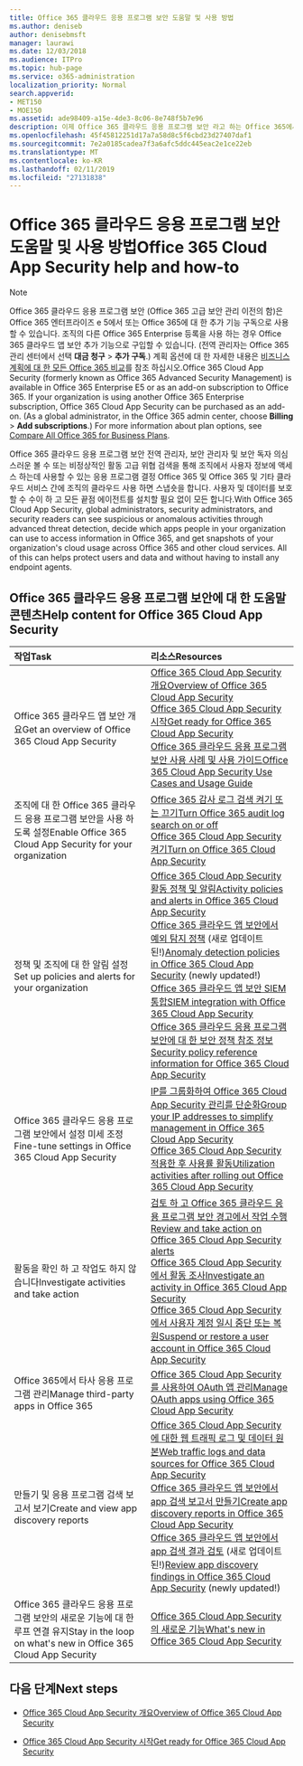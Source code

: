 ```yaml
---
title: Office 365 클라우드 응용 프로그램 보안 도움말 및 사용 방법
ms.author: deniseb
author: denisebmsft
manager: laurawi
ms.date: 12/03/2018
ms.audience: ITPro
ms.topic: hub-page
ms.service: o365-administration
localization_priority: Normal
search.appverid:
- MET150
- MOE150
ms.assetid: ade98409-a15e-4de3-8c06-8e748f5b7e96
description: 이제 Office 365 클라우드 응용 프로그램 보안 라고 하는 Office 365에서 고급 보안 관리를 위한 도움말 콘텐츠를 찾습니다.
ms.openlocfilehash: 45f45812251d17a7a58d8c5f6cbd23d27407daf1
ms.sourcegitcommit: 7e2a0185cadea7f3a6afc5ddc445eac2e1ce22eb
ms.translationtype: MT
ms.contentlocale: ko-KR
ms.lasthandoff: 02/11/2019
ms.locfileid: "27131838"
---
```

# <a name="office-365-cloud-app-security-help-and-how-to"></a><span data-ttu-id="dfe02-103">Office 365 클라우드 응용 프로그램 보안 도움말 및 사용 방법</span><span class="sxs-lookup"><span data-stu-id="dfe02-103">Office 365 Cloud App Security help and how-to</span></span>
  
> [!NOTE]
> <span data-ttu-id="dfe02-p101">Office 365 클라우드 응용 프로그램 보안 (Office 365 고급 보안 관리 이전의 함)은 Office 365 엔터프라이즈 e 5에서 또는 Office 365에 대 한 추가 기능 구독으로 사용할 수 있습니다. 조직의 다른 Office 365 Enterprise 등록을 사용 하는 경우 Office 365 클라우드 앱 보안 추가 기능으로 구입할 수 있습니다. (전역 관리자는 Office 365 관리 센터에서 선택 **대금 청구** \> **추가 구독**.) 계획 옵션에 대 한 자세한 내용은 [비즈니스 계획에 대 한 모든 Office 365 비교](https://go.microsoft.com/fwlink/?linkid=844053)를 참조 하십시오.</span><span class="sxs-lookup"><span data-stu-id="dfe02-p101">Office 365 Cloud App Security (formerly known as Office 365 Advanced Security Management) is available in Office 365 Enterprise E5 or as an add-on subscription to Office 365. If your organization is using another Office 365 Enterprise subscription, Office 365 Cloud App Security can be purchased as an add-on. (As a global administrator, in the Office 365 admin center, choose **Billing** \> **Add subscriptions**.) For more information about plan options, see [Compare All Office 365 for Business Plans](https://go.microsoft.com/fwlink/?linkid=844053).</span></span> 
  
<span data-ttu-id="dfe02-p102">Office 365 클라우드 응용 프로그램 보안 전역 관리자, 보안 관리자 및 보안 독자 의심 스러운 볼 수 또는 비정상적인 활동 고급 위협 검색을 통해 조직에서 사용자 정보에 액세스 하는데 사용할 수 있는 응용 프로그램 결정 Office 365 및 Office 365 및 기타 클라우드 서비스 간에 조직의 클라우드 사용 하면 스냅숏을 합니다. 사용자 및 데이터를 보호할 수 수이 하 고 모든 끝점 에이전트를 설치할 필요 없이 모든 합니다.</span><span class="sxs-lookup"><span data-stu-id="dfe02-p102">With Office 365 Cloud App Security, global administrators, security administrators, and security readers can see suspicious or anomalous activities through advanced threat detection, decide which apps people in your organization can use to access information in Office 365, and get snapshots of your organization's cloud usage across Office 365 and other cloud services. All of this can helps protect users and data and without having to install any endpoint agents.</span></span>
  
## <a name="help-content-for-office-365-cloud-app-security"></a><span data-ttu-id="dfe02-109">Office 365 클라우드 응용 프로그램 보안에 대 한 도움말 콘텐츠</span><span class="sxs-lookup"><span data-stu-id="dfe02-109">Help content for Office 365 Cloud App Security</span></span>

|<span data-ttu-id="dfe02-110">**작업**</span><span class="sxs-lookup"><span data-stu-id="dfe02-110">**Task**</span></span>|<span data-ttu-id="dfe02-111">**리소스**</span><span class="sxs-lookup"><span data-stu-id="dfe02-111">**Resources**</span></span>|
|:-----|:-----|
|<span data-ttu-id="dfe02-112">Office 365 클라우드 앱 보안 개요</span><span class="sxs-lookup"><span data-stu-id="dfe02-112">Get an overview of Office 365 Cloud App Security</span></span>  <br/> |[<span data-ttu-id="dfe02-113">Office 365 Cloud App Security 개요</span><span class="sxs-lookup"><span data-stu-id="dfe02-113">Overview of Office 365 Cloud App Security</span></span>](office-365-cas-overview.md) <br/> [<span data-ttu-id="dfe02-114">Office 365 Cloud App Security 시작</span><span class="sxs-lookup"><span data-stu-id="dfe02-114">Get ready for Office 365 Cloud App Security</span></span>](get-ready-for-office-365-cas.md) <br/> [<span data-ttu-id="dfe02-115">Office 365 클라우드 응용 프로그램 보안 사용 사례 및 사용 가이드</span><span class="sxs-lookup"><span data-stu-id="dfe02-115">Office 365 Cloud App Security Use Cases and Usage Guide</span></span>](https://aka.ms/O365CASGuide) <br/> |
|<span data-ttu-id="dfe02-116">조직에 대 한 Office 365 클라우드 응용 프로그램 보안을 사용 하도록 설정</span><span class="sxs-lookup"><span data-stu-id="dfe02-116">Enable Office 365 Cloud App Security for your organization</span></span>  <br/> |[<span data-ttu-id="dfe02-117">Office 365 감사 로그 검색 켜기 또는 끄기</span><span class="sxs-lookup"><span data-stu-id="dfe02-117">Turn Office 365 audit log search on or off</span></span>](turn-audit-log-search-on-or-off.md) <br/> [<span data-ttu-id="dfe02-118">Office 365 Cloud App Security 켜기</span><span class="sxs-lookup"><span data-stu-id="dfe02-118">Turn on Office 365 Cloud App Security</span></span>](turn-on-office-365-cas.md) <br/> |
|<span data-ttu-id="dfe02-119">정책 및 조직에 대 한 알림 설정</span><span class="sxs-lookup"><span data-stu-id="dfe02-119">Set up policies and alerts for your organization</span></span>  <br/> |[<span data-ttu-id="dfe02-120">Office 365 Cloud App Security 활동 정책 및 알림</span><span class="sxs-lookup"><span data-stu-id="dfe02-120">Activity policies and alerts in Office 365 Cloud App Security</span></span>](activity-policies-and-alerts.md) <br/> <span data-ttu-id="dfe02-121">[Office 365 클라우드 앱 보안에서 예외 탐지 정책](anomaly-detection-policies-in-ocas.md) (새로 업데이트 된!)</span><span class="sxs-lookup"><span data-stu-id="dfe02-121">[Anomaly detection policies in Office 365 Cloud App Security](anomaly-detection-policies-in-ocas.md) (newly updated!)</span></span>  <br/> [<span data-ttu-id="dfe02-122">Office 365 클라우드 앱 보안 SIEM 통합</span><span class="sxs-lookup"><span data-stu-id="dfe02-122">SIEM integration with Office 365 Cloud App Security</span></span>](integrate-your-siem-server-with-office-365-cas.md) <br/> [<span data-ttu-id="dfe02-123">Office 365 클라우드 응용 프로그램 보안에 대 한 보안 정책 참조 정보</span><span class="sxs-lookup"><span data-stu-id="dfe02-123">Security policy reference information for Office 365 Cloud App Security</span></span>](security-policy-reference-information-for-ocas.md) <br/> |
|<span data-ttu-id="dfe02-124">Office 365 클라우드 응용 프로그램 보안에서 설정 미세 조정</span><span class="sxs-lookup"><span data-stu-id="dfe02-124">Fine-tune settings in Office 365 Cloud App Security</span></span>  <br/> |[<span data-ttu-id="dfe02-125">IP를 그룹화하여 Office 365 Cloud App Security 관리를 단순화</span><span class="sxs-lookup"><span data-stu-id="dfe02-125">Group your IP addresses to simplify management in Office 365 Cloud App Security</span></span>](group-your-ip-addresses-in-ocas.md) <br/> [<span data-ttu-id="dfe02-126">Office 365 Cloud App Security 적용한 후 사용률 활동</span><span class="sxs-lookup"><span data-stu-id="dfe02-126">Utilization activities after rolling out Office 365 Cloud App Security</span></span>](utilization-activities-for-ocas.md) <br/> |
|<span data-ttu-id="dfe02-127">활동을 확인 하 고 작업도 하지 않습니다</span><span class="sxs-lookup"><span data-stu-id="dfe02-127">Investigate activities and take action</span></span>  <br/> |[<span data-ttu-id="dfe02-128">검토 하 고 Office 365 클라우드 응용 프로그램 보안 경고에서 작업 수행</span><span class="sxs-lookup"><span data-stu-id="dfe02-128">Review and take action on Office 365 Cloud App Security alerts</span></span>](review-office-365-cas-alerts.md) <br/> [<span data-ttu-id="dfe02-129">Office 365 Cloud App Security에서 활동 조사</span><span class="sxs-lookup"><span data-stu-id="dfe02-129">Investigate an activity in Office 365 Cloud App Security</span></span>](investigate-an-activity-in-office-365-cas.md) <br/> [<span data-ttu-id="dfe02-130">Office 365 Cloud App Security에서 사용자 계정 일시 중단 또는 복원</span><span class="sxs-lookup"><span data-stu-id="dfe02-130">Suspend or restore a user account in Office 365 Cloud App Security</span></span>](suspend-or-restore-an-account-in-ocas.md) <br/> |
|<span data-ttu-id="dfe02-131">Office 365에서 타사 응용 프로그램 관리</span><span class="sxs-lookup"><span data-stu-id="dfe02-131">Manage third-party apps in Office 365</span></span>  <br/> |[<span data-ttu-id="dfe02-132">Office 365 Cloud App Security를 사용하여 OAuth 앱 관리</span><span class="sxs-lookup"><span data-stu-id="dfe02-132">Manage OAuth apps using Office 365 Cloud App Security</span></span>](manage-app-permissions-in-ocas.md) <br/> |
|<span data-ttu-id="dfe02-133">만들기 및 응용 프로그램 검색 보고서 보기</span><span class="sxs-lookup"><span data-stu-id="dfe02-133">Create and view app discovery reports</span></span>  <br/> |[<span data-ttu-id="dfe02-134">Office 365 Cloud App Security에 대한 웹 트래픽 로그 및 데이터 원본</span><span class="sxs-lookup"><span data-stu-id="dfe02-134">Web traffic logs and data sources for Office 365 Cloud App Security</span></span>](web-traffic-logs-and-data-sources-for-ocas.md) <br/> [<span data-ttu-id="dfe02-135">Office 365 클라우드 앱 보안에서 app 검색 보고서 만들기</span><span class="sxs-lookup"><span data-stu-id="dfe02-135">Create app discovery reports in Office 365 Cloud App Security</span></span>](create-app-discovery-reports-in-ocas.md) <br/> <span data-ttu-id="dfe02-136">[Office 365 클라우드 앱 보안에서 app 검색 결과 검토](review-app-discovery-findings-in-ocas.md) (새로 업데이트 된!)</span><span class="sxs-lookup"><span data-stu-id="dfe02-136">[Review app discovery findings in Office 365 Cloud App Security](review-app-discovery-findings-in-ocas.md) (newly updated!)</span></span>  <br/> |
|<span data-ttu-id="dfe02-137">Office 365 클라우드 응용 프로그램 보안의 새로운 기능에 대 한 루프 연결 유지</span><span class="sxs-lookup"><span data-stu-id="dfe02-137">Stay in the loop on what's new in Office 365 Cloud App Security</span></span>  <br/> |[<span data-ttu-id="dfe02-138">Office 365 Cloud App Security의 새로운 기능</span><span class="sxs-lookup"><span data-stu-id="dfe02-138">What's new in Office 365 Cloud App Security</span></span>](new-in-office-365-cas.md) <br/> |
   
## <a name="next-steps"></a><span data-ttu-id="dfe02-139">다음 단계</span><span class="sxs-lookup"><span data-stu-id="dfe02-139">Next steps</span></span>

- [<span data-ttu-id="dfe02-140">Office 365 Cloud App Security 개요</span><span class="sxs-lookup"><span data-stu-id="dfe02-140">Overview of Office 365 Cloud App Security</span></span>](office-365-cas-overview.md)
    
- [<span data-ttu-id="dfe02-141">Office 365 Cloud App Security 시작</span><span class="sxs-lookup"><span data-stu-id="dfe02-141">Get ready for Office 365 Cloud App Security</span></span>](get-ready-for-office-365-cas.md)
    

